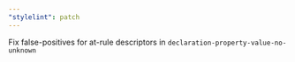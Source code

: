 ```yaml
---
"stylelint": patch
---
```


Fix false-positives for at-rule descriptors in `declaration-property-value-no-unknown`
